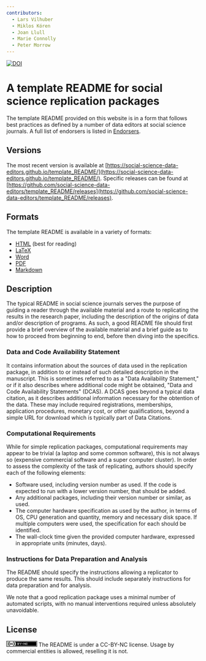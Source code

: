 ```yaml
---
contributors:
  - Lars Vilhuber
  - Miklos Kóren
  - Joan Llull
  - Marie Connolly
  - Peter Morrow
---
```


[![DOI](https://zenodo.org/badge/DOI/10.5281/zenodo.4319999.svg)](https://doi.org/10.5281/zenodo.4319999)


# A template README for social science replication packages

The template README provided on this website is in a form that follows best practices as defined by a number of data editors at social science journals. A full list of endorsers is listed in [Endorsers](Endorsers.md).

## Versions

The most recent version is available at [https://social-science-data-editors.github.io/template_README/](https://social-science-data-editors.github.io/template_README/). Specific releases can be found at [https://github.com/social-science-data-editors/template_README/releases](https://github.com/social-science-data-editors/template_README/releases). 

## Formats

The template README is available in a variety of formats:

- [HTML](template-README.md) (best for reading)
- [LaTeX](templates/README.tex)
- [Word](templates/README.docx)
- [PDF](templates/README.pdf)
- [Markdown](https://github.com/social-science-data-editors/template_README/blob/releases/README.md)

## Description

The typical README in social science journals serves the purpose of guiding a reader through the available material and a route to replicating the results in the research paper, including the description of the origins of data and/or description of programs.  As such, a good README file should first provide a brief overview of the available material and a brief guide as to how to proceed from beginning to end, before then diving into the specifics.

### Data and Code Availability Statement

It contains information about the sources of data  used in the replication package, in addition to or instead of such detailed description in the manuscript. This is sometimes referred to as a "Data Availability Statement," or if it also describes where additional code might be obtained, "Data and Code Availability Statements" (DCAS). A DCAS goes beyond a typical data citation, as it describes additional information necessary for the obtention of the data. These may include required registrations, memberships, application procedures, monetary cost, or other qualifications, beyond a simple URL for download which is typically part of Data Citations. 

### Computational Requirements

While for simple replication packages, computational requirements may appear to be trivial (a laptop and some common software), this is not always so (expensive commercial software and a super computer cluster). In order to assess the complexity of the task of replicating, authors should specify each of the following elements:

- Software used, including version number as used. If the code is expected to run with a lower version number, that should be added.
- Any additional packages, including their version number or similar, as used.
- The computer hardware specification as used by the author, in terms of OS, CPU generation and quantity, memory and necessary disk space. If multiple computers were used, the specification for each should be identified.
- The wall-clock time given the provided computer hardware, expressed in appropriate units (minutes, days). 

### Instructions for Data Preparation and Analysis

The README should specify the instructions allowing a replicator to produce the same results. This should include separately instructions for data preparation and for analysis. 

We note that a good replication package uses a minimal number of automated scripts, with no manual interventions required unless absolutely unavoidable. 


## License

![CC-BY-NC](assets/cc-by-nc.png) The README is under a CC-BY-NC license. Usage by commercial entities is allowed, reselling it is not.
